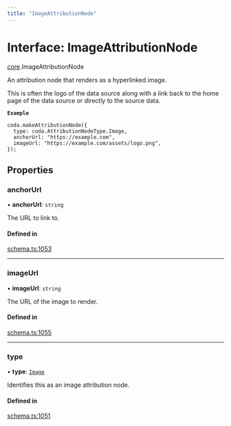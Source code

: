```yaml
---
title: "ImageAttributionNode"
---
```

# Interface: ImageAttributionNode

[core](../modules/core.md).ImageAttributionNode

An attribution node that renders as a hyperlinked image.

This is often the logo of the data source along with a link back to the home page
of the data source or directly to the source data.

**`Example`**

```
coda.makeAttributionNode({
  type: coda.AttributionNodeType.Image,
  anchorUrl: "https://example.com",
  imageUrl: "https://example.com/assets/logo.png",
});
```

## Properties

### anchorUrl

• **anchorUrl**: `string`

The URL to link to.

#### Defined in

[schema.ts:1053](https://github.com/coda/packs-sdk/blob/main/schema.ts#L1053)

___

### imageUrl

• **imageUrl**: `string`

The URL of the image to render.

#### Defined in

[schema.ts:1055](https://github.com/coda/packs-sdk/blob/main/schema.ts#L1055)

___

### type

• **type**: [`Image`](../enums/core.AttributionNodeType.md#image)

Identifies this as an image attribution node.

#### Defined in

[schema.ts:1051](https://github.com/coda/packs-sdk/blob/main/schema.ts#L1051)
